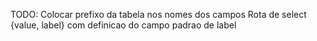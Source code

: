 TODO:
Colocar prefixo da tabela nos nomes dos campos
Rota de select {value, label} com definicao do campo padrao de label
